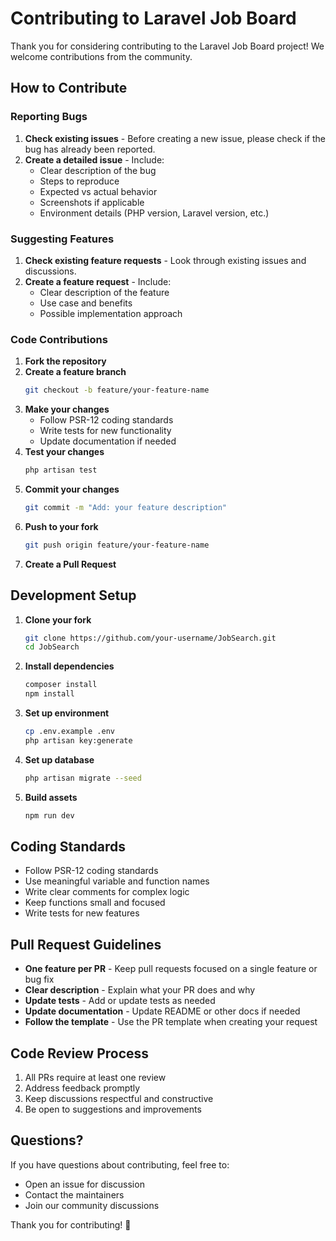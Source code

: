 # Contributing to Laravel Job Board

Thank you for considering contributing to the Laravel Job Board project! We welcome contributions from the community.

## How to Contribute

### Reporting Bugs

1. **Check existing issues** - Before creating a new issue, please check if the bug has already been reported.
2. **Create a detailed issue** - Include:
   - Clear description of the bug
   - Steps to reproduce
   - Expected vs actual behavior
   - Screenshots if applicable
   - Environment details (PHP version, Laravel version, etc.)

### Suggesting Features

1. **Check existing feature requests** - Look through existing issues and discussions.
2. **Create a feature request** - Include:
   - Clear description of the feature
   - Use case and benefits
   - Possible implementation approach

### Code Contributions

1. **Fork the repository**
2. **Create a feature branch**
   ```bash
   git checkout -b feature/your-feature-name
   ```
3. **Make your changes**
   - Follow PSR-12 coding standards
   - Write tests for new functionality
   - Update documentation if needed
4. **Test your changes**
   ```bash
   php artisan test
   ```
5. **Commit your changes**
   ```bash
   git commit -m "Add: your feature description"
   ```
6. **Push to your fork**
   ```bash
   git push origin feature/your-feature-name
   ```
7. **Create a Pull Request**

## Development Setup

1. **Clone your fork**
   ```bash
   git clone https://github.com/your-username/JobSearch.git
   cd JobSearch
   ```

2. **Install dependencies**
   ```bash
   composer install
   npm install
   ```

3. **Set up environment**
   ```bash
   cp .env.example .env
   php artisan key:generate
   ```

4. **Set up database**
   ```bash
   php artisan migrate --seed
   ```

5. **Build assets**
   ```bash
   npm run dev
   ```

## Coding Standards

- Follow PSR-12 coding standards
- Use meaningful variable and function names
- Write clear comments for complex logic
- Keep functions small and focused
- Write tests for new features

## Pull Request Guidelines

- **One feature per PR** - Keep pull requests focused on a single feature or bug fix
- **Clear description** - Explain what your PR does and why
- **Update tests** - Add or update tests as needed
- **Update documentation** - Update README or other docs if needed
- **Follow the template** - Use the PR template when creating your request

## Code Review Process

1. All PRs require at least one review
2. Address feedback promptly
3. Keep discussions respectful and constructive
4. Be open to suggestions and improvements

## Questions?

If you have questions about contributing, feel free to:
- Open an issue for discussion
- Contact the maintainers
- Join our community discussions

Thank you for contributing! 🚀